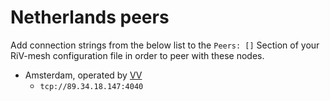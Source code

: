 # Netherlands peers

Add connection strings from the below list to the `Peers: []` Section of your
RiV-mesh configuration file in order to peer with these nodes.

* Amsterdam, operated by [VV](https://github.com/vikulin)
  * `tcp://89.34.18.147:4040`
